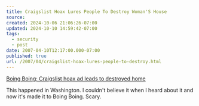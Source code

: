 ```yaml
---
title: Craigslist Hoax Lures People To Destroy Woman'S House
source: 
created: 2024-10-06 21:06:26-07:00
updated: 2024-10-10 14:59:42-07:00
tags:
  - security
  - post
date: 2007-04-10T12:17:00.000-07:00
published: true
url: /2007/04/craigslist-hoax-lures-people-to-destroy.html
---
```



[Boing Boing: Craigslist hoax ad leads to destroyed home](http://www.boingboing.net/2007/04/05/craigslist_hoax_ad_l.html "Boing Boing: Craigslist hoax ad leads to destroyed home")  
  
This happened in Washington. I couldn't believe it when I heard about it and now it's made it to Boing Boing. Scary.